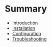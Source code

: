 # Summary

* [Introduction](README.md)
* [Installation](installation.md)
* [Configuration](configuration.md)
* [Troubleshooting](troubleshooting.md)

